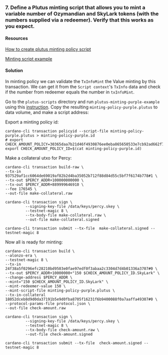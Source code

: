 ### 7. Define a Plutus minting script that allows you to mint a variable number of Ozymandian and SkyLark tokens (with the numbers supplied via a redeemer). Verify that this works as you expect.

#### Resources

[How to create plutus minting policy script](https://reddspark.blog/2021/08/02/simply-plutus-minting-policies/)

[Minting script example](https://github.com/input-output-hk/Alonzo-testnet/blob/main/resources/plutus-sources/plutus-example/src/Cardano/PlutusExample/MintingScriptPurple.hs)

#### Solution

In minting policy we can validate the `TxInfoMint` the Value minting by this transaction. We can get it from the `Script context`'s `TxInfo` data and check if the number from redeemer equals the number in `txInfoMint`.

Go to the `plutus-scripts` directory and run `plutus-minting-purple-example` using this [instruction](https://github.com/olgaklimenko/Alonzo-testnet-solutions/blob/main/build-plutus-script.md).
Copy the resulting `minting-policy-purple.plutus` to data volume, and make a script address:

Export a minting policy id:

```
cardano-cli transaction policyid --script-file minting-policy-purple.plutus > minting-policy-purple.id
# export CHECK_AMOUNT_POLICY=30365daa7b21d46f4930876ee0eba865650533e7cb92ad662f7d68f4b44086f9
export CHECK_AMOUNT_POLICY_ID=$(cat minting-policy-purple.id)
```

Make a collateral utxo for Percy:

```
cardano-cli transaction build-raw \
--tx-in 937529af1cc6064de69019af82b2d4ba35052b712f88d84d55c5bf7f6174b778#1 \
--tx-out $PERCY_ADDR+100000000000 \
--tx-out $PERCY_ADDR+889999646910 \
--fee 176545 \
--out-file make-collateral.raw

cardano-cli transaction sign \
         --signing-key-file /data/keys/percy.skey \
         --testnet-magic 8 \
         --tx-body-file make-collateral.raw \
         --out-file make-collateral.signed

cardano-cli transaction submit --tx-file  make-collateral.signed --testnet-magic 8
```

Now all is ready for minting:

```
cardano-cli transaction build \
--alonzo-era \
--testnet-magic 8 \
--tx-in 24f38a5f0296efc28210bd9503e0fae97edf0f3abaa2c3304d7d4b01336a3707#0 \
--tx-out $PERCY_ADDR+10000000+"150 $CHECK_AMOUNT_POLICY_ID.SkyLark" \
--change-address $PERCY_ADDR \
--mint="150 $CHECK_AMOUNT_POLICY_ID.SkyLark" \
--mint-redeemer-value 150 \
--mint-script-file minting-policy-purple.plutus \
--tx-in-collateral 18052dceb8d9d0da37191b5e9d0fba8705f16231f6b9400088f0a7aaffa49307#0 \
--protocol-params-file protocol.json \
--out-file check-amount.raw

cardano-cli transaction sign \
         --signing-key-file /data/keys/percy.skey \
         --testnet-magic 8 \
         --tx-body-file check-amount.raw \
         --out-file check-amount.signed

cardano-cli transaction submit --tx-file  check-amount.signed --testnet-magic 8
```
